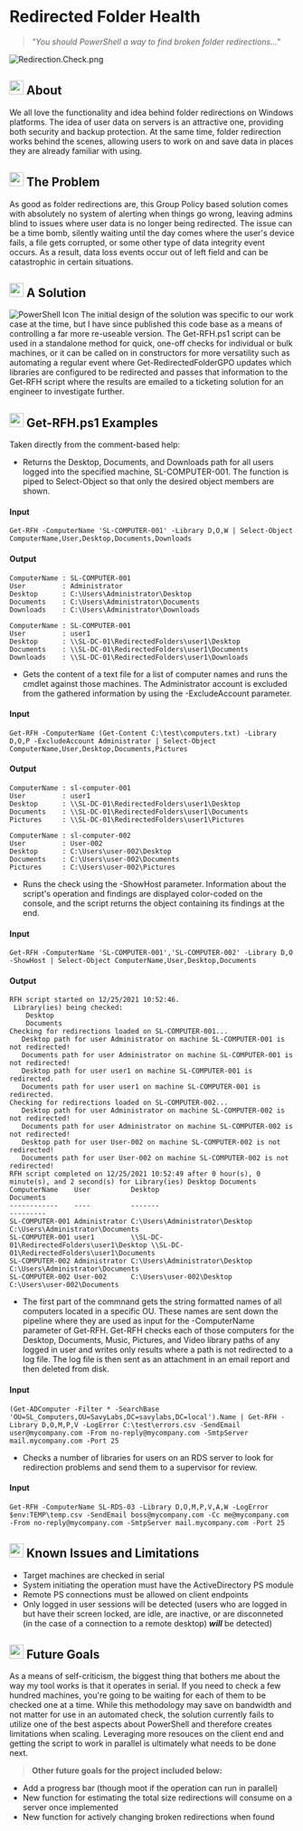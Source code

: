 # Redirected Folder Health

> _"You should PowerShell a way to find broken folder redirections..."_

![Redirection.Check.png](https://raw.githubusercontent.com/drummermanrob20/Misc/main/resources/Redirection.Check.png)

## <img src="https://raw.githubusercontent.com/drummermanrob20/Misc/main/resources/shell.prompt.icon2.png" width="25"/> About
We all love the functionality and idea behind folder redirections on Windows platforms.  The idea of user data on servers is an attractive one, providing both security and backup protection.  At the same time, folder redirection works behind the scenes, allowing users to work on and save data in places they are already familiar with using.

## <img src="https://raw.githubusercontent.com/drummermanrob20/Misc/main/resources/shell.prompt.icon2.png" width="25"/> The Problem
As good as folder redirections are, this Group Policy based solution comes with absolutely no system of alerting when things go wrong, leaving admins blind to issues where user data is no longer being redirected.  The issue can be a time bomb, silently waiting until the day comes where the user's device fails, a file gets corrupted, or some other type of data integrity event occurs.  As a result, data loss events occur out of left field and can be catastrophic in certain situations.

## <img src="https://raw.githubusercontent.com/drummermanrob20/Misc/main/resources/shell.prompt.icon2.png" width="25"/> A Solution
![PowerShell Icon](https://raw.githubusercontent.com/drummermanrob20/Misc/main/resources/PowerShell_Core_6.0_icon.png)
The initial design of the solution was specific to our work case at the time, but I have since published this code base as a means of controlling a far more re-useable version.  The Get-RFH.ps1 script can be used in a standalone method for quick, one-off checks for individual or bulk machines, or it can be called on in constructors for more versatility such as automating a regular event where Get-RedirectedFolderGPO updates which libraries are configured to be redirected and passes that information to the Get-RFH script where the results are emailed to a ticketing solution for an engineer to investigate further.

## <img src="https://raw.githubusercontent.com/drummermanrob20/Misc/main/resources/shell.prompt.icon2.png" width="25"/> Get-RFH.ps1 Examples
Taken directly from the comment-based help:

- Returns the Desktop, Documents, and Downloads path for all users logged into the specified machine, SL-COMPUTER-001.  The function is piped to Select-Object so that only the desired object members are shown.

#### Input
```
Get-RFH -ComputerName 'SL-COMPUTER-001' -Library D,O,W | Select-Object ComputerName,User,Desktop,Documents,Downloads
```

#### Output
```
ComputerName : SL-COMPUTER-001
User         : Administrator
Desktop      : C:\Users\Administrator\Desktop
Documents    : C:\Users\Administrator\Documents
Downloads    : C:\Users\Administrator\Downloads

ComputerName : SL-COMPUTER-001
User         : user1
Desktop      : \\SL-DC-01\RedirectedFolders\user1\Desktop
Documents    : \\SL-DC-01\RedirectedFolders\user1\Documents
Downloads    : \\SL-DC-01\RedirectedFolders\user1\Downloads
```

- Gets the content of a text file for a list of computer names and runs the cmdlet against those machines.  The Administrator account is excluded from the gathered information by using the -ExcludeAccount parameter.

#### Input
```
Get-RFH -ComputerName (Get-Content C:\test\computers.txt) -Library D,O,P -ExcludeAccount Administrator | Select-Object ComputerName,User,Desktop,Documents,Pictures
```

#### Output
```
ComputerName : sl-computer-001
User         : user1
Desktop      : \\SL-DC-01\RedirectedFolders\user1\Desktop
Documents    : \\SL-DC-01\RedirectedFolders\user1\Documents
Pictures     : \\SL-DC-01\RedirectedFolders\user1\Pictures

ComputerName : sl-computer-002
User         : User-002
Desktop      : C:\Users\user-002\Desktop
Documents    : C:\Users\user-002\Documents
Pictures     : C:\Users\user-002\Pictures
```

- Runs the check using the -ShowHost parameter.  Information about the script's operation and findings are displayed color-coded on the console, and the script returns the object containing its findings at the end.

#### Input
```
Get-RFH -ComputerName 'SL-COMPUTER-001','SL-COMPUTER-002' -Library D,O -ShowHost | Select-Object ComputerName,User,Desktop,Documents
```

#### Output
```
RFH script started on 12/25/2021 10:52:46.
 Library(ies) being checked:
    Desktop
    Documents
Checking for redirections loaded on SL-COMPUTER-001...
   Desktop path for user Administrator on machine SL-COMPUTER-001 is not redirected!
   Documents path for user Administrator on machine SL-COMPUTER-001 is not redirected!
   Desktop path for user user1 on machine SL-COMPUTER-001 is redirected.
   Documents path for user user1 on machine SL-COMPUTER-001 is redirected.
Checking for redirections loaded on SL-COMPUTER-002...
   Desktop path for user Administrator on machine SL-COMPUTER-002 is not redirected!
   Documents path for user Administrator on machine SL-COMPUTER-002 is not redirected!
   Desktop path for user User-002 on machine SL-COMPUTER-002 is not redirected!
   Documents path for user User-002 on machine SL-COMPUTER-002 is not redirected!
RFH script completed on 12/25/2021 10:52:49 after 0 hour(s), 0 minute(s), and 2 second(s) for Library(ies) Desktop Documents
ComputerName    User          Desktop                                    Documents
------------    ----          -------                                    ---------
SL-COMPUTER-001 Administrator C:\Users\Administrator\Desktop             C:\Users\Administrator\Documents
SL-COMPUTER-001 user1         \\SL-DC-01\RedirectedFolders\user1\Desktop \\SL-DC-01\RedirectedFolders\user1\Documents
SL-COMPUTER-002 Administrator C:\Users\Administrator\Desktop             C:\Users\Administrator\Documents
SL-COMPUTER-002 User-002      C:\Users\user-002\Desktop                  C:\Users\user-002\Documents
```

-  The first part of the commnand gets the string formatted names of all computers located in a specific OU.  These names are sent down the pipeline where they are used as input for the -ComputerName parameter of Get-RFH.  Get-RFH checks each of those computers for the Desktop, Documents, Music, Pictures, and Video library paths of any logged in user and writes only results where a path is not redirected to a log file.  The log file is then sent as an attachment in an email report and then deleted from disk.

#### Input
```
(Get-ADComputer -Filter * -SearchBase 'OU=SL_Computers,OU=SavyLabs,DC=savylabs,DC=local').Name | Get-RFH -Library D,O,M,P,V -LogError C:\test\errors.csv -SendEmail user@mycompany.com -From no-reply@mycompany.com -SmtpServer mail.mycompany.com -Port 25
```

- Checks a number of libraries for users on an RDS server to look for redirection problems and send them to a supervisor for review.

#### Input
```
Get-RFH -ComputerName SL-RDS-03 -Library D,O,M,P,V,A,W -LogError $env:TEMP\temp.csv -SendEmail boss@mycompany.com -Cc me@mycompany.com -From no-reply@mycompany.com -SmtpServer mail.mycompany.com -Port 25
```

## <img src="https://raw.githubusercontent.com/drummermanrob20/Misc/main/resources/shell.prompt.icon2.png" width="25"/> Known Issues and Limitations
- Target machines are checked in serial
- System initiating the operation must have the ActiveDirectory PS module
- Remote PS connections must be allowed on client endpoints
- Only logged in user sessions will be detected (users who are logged in but have their screen locked, are idle, are inactive, or are disconneted (in the case of a connection to a remote desktop) **_will_** be detected)

## <img src="https://raw.githubusercontent.com/drummermanrob20/Misc/main/resources/shell.prompt.icon2.png" width="25"/> Future Goals
As a means of self-criticism, the biggest thing that bothers me about the way my tool works is that it operates in serial.  If you need to check a few hundred machines, you're going to be waiting for each of them to be checked one at a time.  While this methodology may save on bandwidth and not matter for use in an automated check, the solution currently fails to utilize one of the best aspects about PowerShell and therefore creates limitations when scaling.  Leveraging more resouces on the client end and getting the script to work in parallel is ultimately what needs to be done next.

> **Other future goals for the project included below:**
- Add a progress bar (though moot if the operation can run in parallel)
- New function for estimating the total size redirections will consume on a server once implemented
- New function for actively changing broken redirections when found